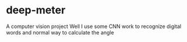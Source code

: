 # deep-meter
A computer vision project
Well I use some CNN work to recognize digital words
and normal way to calculate the angle 